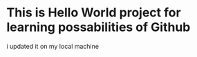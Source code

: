# This is Hello World project for learning possabilities of Github
i updated it on my local machine
